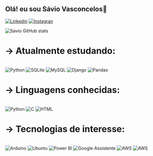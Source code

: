 ## Olá! eu sou Sávio Vasconcelos🤖

[![Linkedin](https://img.shields.io/badge/LinkedIn-0077B5?style=for-the-badge&logo=linkedin&logoColor=white)](https://www.linkedin.com/in/savio-vasconcelos-5b5741225/)
[![Instagran](https://img.shields.io/badge/Instagram-E4405F?style=for-the-badge&logo=instagram&logoColor=white)](https://www.instagram.com/savio_vasconcelos/)

![Savio GitHub stats](https://github-readme-stats.vercel.app/api?username=Savio-vs&count_private=true&show_icons=true&theme=dark)


# -> Atualmente estudando:
<div style="display:inline_block"><br/>
    <img aling="center" alt="Python" src="https://img.shields.io/badge/Python-3776AB?style=for-the-badge&logo=python&logoColor=white"/>
    <img aling="center" alt="SQLite" src="https://img.shields.io/badge/sqlite-%2307405e.svg?style=for-the-badge&logo=sqlite&logoColor=white"/>
    <img aling="center" alt="MySQL" src="https://img.shields.io/badge/mysql-%2300f.svg?style=for-the-badge&logo=mysql&logoColor=white"/>
    <img aling="center" alt="Django" src="https://img.shields.io/badge/django-%23092E20.svg?style=for-the-badge&logo=django&logoColor=white" >
    <img aling="center" alt="Pandas" src="https://img.shields.io/badge/pandas-%23150458.svg?style=for-the-badge&logo=pandas&logoColor=white" >

</div>

# -> Linguagens conhecidas:
<div style="display:inline_block"><br/>
    <img aling="center" alt="Python" src="https://img.shields.io/badge/Python-3776AB?style=for-the-badge&logo=python&logoColor=white"/>
    <img aling="center" alt="C" src="https://img.shields.io/badge/c-%2300599C.svg?style=for-the-badge&logo=c&logoColor=white"/>
    <img aling="center" alt="HTML" src="https://img.shields.io/badge/html5-%23E34F26.svg?style=for-the-badge&logo=html5&logoColor=white"/>
    
</div>

# -> Tecnologias de interesse:
<div style="display:inline_block"><br/>
    <img aling="center" alt="Arduino" src="https://img.shields.io/badge/Arduino-00979D?style=for-the-badge&logo=Arduino&logoColor=white"/>
    <img aling="center" alt="Ubuntu" src="https://img.shields.io/badge/Ubuntu-E95420?style=for-the-badge&logo=ubuntu&logoColor=white" >
    <img aling="center" alt="Power BI" src="https://img.shields.io/badge/power_bi-F2C811?style=for-the-badge&logo=powerbi&logoColor=black" >
    <img aling="center" alt="Google Assistente" src="https://img.shields.io/badge/google%20assistant-4285F4?style=for-the-badge&logo=google%20assistant&logoColor=white" >
    <img aling="center" alt="AWS" src="https://img.shields.io/badge/AWS-%23FF9900.svg?style=for-the-badge&logo=amazon-aws&logoColor=white" >
    <img aling="center" alt="AWS" src="https://img.shields.io/badge/azure-%230072C6.svg?style=for-the-badge&logo=microsoftazure&logoColor=whit" >
    
</div> 

